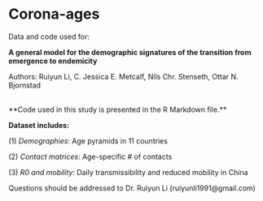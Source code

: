# Corona-ages
Data and code used for:

**A general model for the demographic signatures of the transition from emergence to endemicity**

Authors: Ruiyun Li, C. Jessica E. Metcalf, Nils Chr. Stenseth, Ottar N. Bjornstad

<br >
**Code used in this study is presented in the R Markdown file.**

**Dataset includes:**

(1) *Demographies*: Age pyramids in 11 countries

(2) *Contact matrices*: Age-specific # of contacts

(3) *R0 and mobility*: Daily transmissibility and reduced mobility in China

</b >
Questions should be addressed to Dr. Ruiyun Li (ruiyunli1991@gmail.com)

